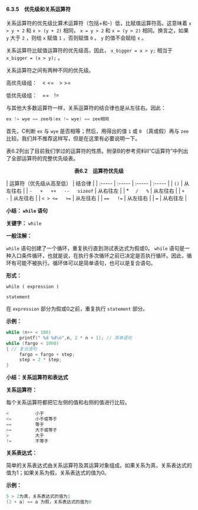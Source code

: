 #### 6.3.5　优先级和关系运算符

关系运算符的优先级比算术运算符（包括+和-）低，比赋值运算符高。这意味着 `x > y + 2` 和 `x > (y + 2)` 相同， `x = y > 2` 和 `x = (y > 2)` 相同。换言之，如果 `y` 大于 `2` ，则给 `x` 赋值 `1` ，否则赋值 `0` 。 `y` 的值不会赋给 `x` 。

关系运算符比赋值运算符的优先级高，因此， `x_bigger = x > y;` 相当于 `x_bigger = (x > y);` 。

关系运算符之间有两种不同的优先级。

高优先级组：　< <=　> >=

低优先级组：　==　!=

与其他大多数运算符一样，关系运算符的结合律也是从左往右。因此：

```c
ex != wye == zee与(ex != wye) == zee相同
```

首先，C判断 `ex` 与 `wye` 是否相等；然后，用得出的值 `1` 或 `0` （真或假）再与 `zee` 比较。我们并不推荐这样写，但是在这里有必要说明一下。

表6.2列出了目前我们学过的运算符的性质。附录B的参考资料II“C运算符”中列出了全部运算符的完整优先级表。

<center class="my_markdown"><b class="my_markdown">表6.2　运算符优先级</b></center>

| 运算符（优先级从高至低） | 结合律 |
| :-----  | :-----  | :-----  | :-----  |
| `()` | 从左往右 |
| `-` 　 `+` 　 `++` 　 `--` 　 `sizeof` | 从右往左 |
| *　 `/` 　 `%` | 从左往右 |
| `+` 　 `-` | 从左往右 |
| `< > <=` 　 `>=` | 从左往右 |
| `==` 　 `!=` | 从左往右 |
| `=` | 从右往左 |



**小结： `while` 语句**

**关键字：**
`while`

**一般注解：**

`while` 语句创建了一个循环，重复执行直到测试表达式为假或0。 `while` 语句是一种入口条件循环，也就是说，在执行多次循环之前已决定是否执行循环。因此，循环有可能不被执行。循环体可以是简单语句，也可以是复合语句。

**形式：**

`while ( expression )`

`statement`

在
`expression`
部分为假或0之前，重复执行
`statement`
部分。

**示例：**

```c
while (n++ < 100)
     printf(" %d %d\n",n, 2 * n + 1); // 简单语句
while (fargo < 1000)
{ // 复合语句
     fargo = fargo + step;
     step = 2 * step;
}
```





**小结：关系运算符和表达式**

**关系运算符：**

每个关系运算符都把它左侧的值和右侧的值进行比较。

```c
<          小于
<=         小于或等于
==         等于
>=         大于或等于
>          大于
!=         不等于
```

**关系表达式：**

简单的关系表达式由关系运算符及其运算对象组成。如果关系为真，关系表达式的值为1；如果关系为假，关系表达式的值为0。

**示例：**

```c
5 > 2为真，关系表达式的值为1
(2 + a) == a 为假，关系表达式的值为0
```



